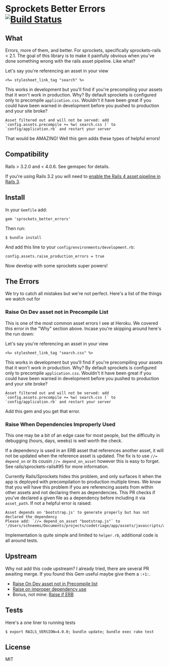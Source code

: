 # Sprockets Better Errors [![Build Status](https://travis-ci.org/schneems/sprockets_better_errors.png?branch=master)](https://travis-ci.org/schneems/sprockets_better_errors)

## What

Errors, more of them, and better. For sprockets, specifically sprockets-rails < 2.1. The goal of this library is to make it painfully obvious when you've done something wrong with the rails asset pipeline. Like what?

Let's say you're referencing an asset in your view

```erb
<%= stylesheet_link_tag "search" %>
```

This works in development but you'll find if you're precompiling your assets that it won't work in production. Why? By default sprockets is configured only to precompile `application.css`. Wouldn't it have been great if you could have been warned in development before you pushed to production and your site broke?

```
Asset filtered out and will not be served: add `config.assets.precompile += %w( search.css )` to `config/application.rb` and restart your server
```

That would be AMAZING! Well this gem adds these types of helpful errors!

## Compatibility

Rails > 3.2.0 and < 4.0.6.  See gemspec for details.

If you're using Rails 3.2 you will need to [enable the Rails 4 asset pipeline in Rails 3](https://discussion.heroku.com/t/using-the-rails-4-asset-pipeline-in-rails-3-apps-for-faster-deploys/205).

## Install

In your `Gemfile` add:

```
gem 'sprockets_better_errors'
```

Then run:

```
$ bundle install
```

And add this line to your `config/environments/development.rb`:

```
config.assets.raise_production_errors = true
```

Now develop with some sprockets super powers!


## The Errors

We try to catch all mistakes but we're not perfect. Here's a list of the things we watch out for

### Raise On Dev asset not in Precompile List

This is one of the most common asset errors I see at Heroku. We covered this error in the "Why" section above. Incase you're skipping around here's the run down:

Let's say you're referencing an asset in your view

```erb
<%= stylesheet_link_tag "search.css" %>
```

This works in development but you'll find if you're precompiling your assets that it won't work in production. Why? By default sprockets is configured only to precompile `application.css`. Wouldn't it have been great if you could have been warned in development before you pushed to production and your site broke?

```
Asset filtered out and will not be served: add `config.assets.precompile += %w( search.css )` to `config/application.rb` and restart your server
```

Add this gem and you get that error.

### Raise When Dependencies Improperly Used

This one may be a bit of an edge case for most people, but the difficulty in debugging (hours, days, weeks) is well worth the check.

If a dependency is used in an ERB asset that references another asset, it will not be updated when the reference asset is updated. The fix is to use `//= depend_on` or its cousin `//= depend_on_asset` however this is easy to forget. See rails/sprockets-rails#95 for more information.

Currently Rails/Sprockets hides this problem, and only surfaces it when the app is deployed with precompilation to production multiple times. We know that you will have this problem if you are referencing assets from within other assets and not declaring them as dependencies. This PR checks if you've declared a given file as a dependency before including it via `asset_path`. If not a helpful error is raised:

```
Asset depends on 'bootstrap.js' to generate properly but has not declared the dependency
Please add: `//= depend_on_asset "bootstrap.js"` to '/Users/schneems/Documents/projects/codetriage/app/assets/javascripts/application.js.erb'
```

Implementation is quite simple and limited to `helper.rb`, additional code is all around tests.


## Upstream

Why not add this code upstream? I already tried, there are several PR awaiting merge. If you found this Gem useful maybe give them a `:+1:`.

- [Raise On Dev asset not in Precompile list](https://github.com/rails/sprockets-rails/pull/84)
- [Raise on improper dependency use](https://github.com/rails/sprockets-rails/pull/96)
- Bonus, not mine: [Raise if ERB ](https://github.com/sstephenson/sprockets/pull/426)


## Tests

Here's a one liner to running tests

```
$ export RAILS_VERSION=4.0.0; bundle update; bundle exec rake test
```

## License

MIT

